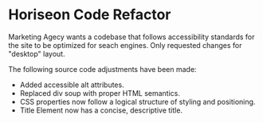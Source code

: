 # Horiseon Code Refactor

Marketing Agecy wants a codebase that follows accessibility standards for the site to be optimized for seach engines. Only requested changes for "desktop" layout.

The following source code adjustments have been made:

- Added accessible alt attributes.
- Replaced div soup with proper HTML semantics.
- CSS properties now follow a logical structure of styling and positioning.
- Title Element now has a concise, descriptive title.

